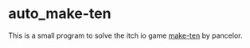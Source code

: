 # auto_make-ten
This is a small program to solve the itch io game [make-ten](https://pancelor.itch.io/make-ten) by pancelor.
